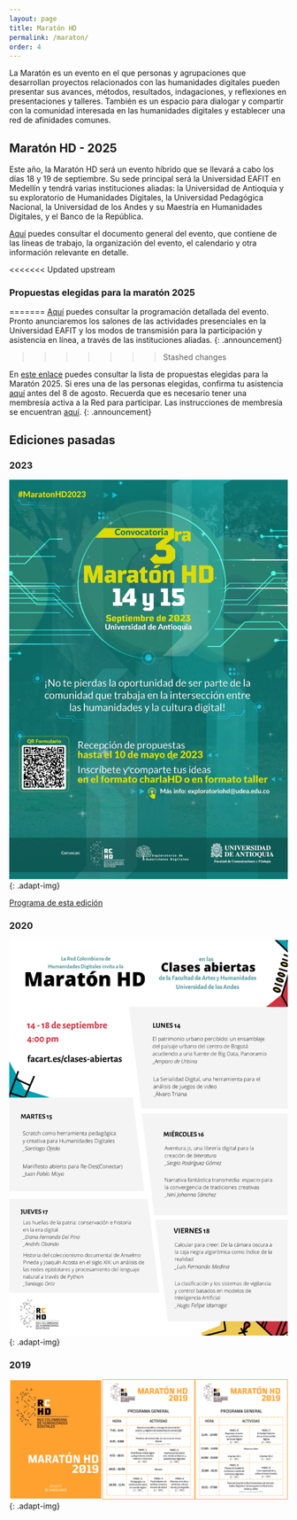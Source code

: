 ```yaml
---
layout: page
title: Maratón HD
permalink: /maraton/
order: 4
---
```


La Maratón es un evento en el que personas y agrupaciones que desarrollan proyectos relacionados con las humanidades digitales pueden presentar sus avances, métodos, resultados, indagaciones, y reflexiones en presentaciones y talleres. También es un espacio para dialogar y compartir con la comunidad interesada en las humanidades digitales y establecer una red de afinidades comunes.

## Maratón HD - 2025

Este año, la Maratón HD será un evento híbrido que se llevará a cabo los días 18 y 19 de septiembre. Su sede principal será la Universidad EAFIT en Medellín y tendrá varias instituciones aliadas: la Universidad de Antioquia y su exploratorio de Humanidades Digitales, la Universidad Pedagógica Nacional, la Universidad de los Andes y su Maestría en Humanidades Digitales, y el Banco de la República.

<a href="https://rchd.com.co/assets/maraton/CFP_MaratonHD_2025.pdf">Aquí</a> puedes consultar el documento general del evento, que contiene de las líneas de trabajo, la organización del evento, el calendario y otra información relevante en detalle.

<<<<<<< Updated upstream
### Propuestas elegidas para la maratón 2025
=======
<a href="https://rchd.com.co/assets/maraton/Programacion_MaratonHD_2025.pdf">Aquí</a> puedes consultar la programación detallada del evento. Pronto anunciaremos los salones de las actividades presenciales en la Universidad EAFIT y los modos de transmisión para la participación y asistencia en línea, a través de las instituciones aliadas.
{: .announcement}
>>>>>>> Stashed changes

En <a href="https://rchd.com.co/assets\maraton\AceptadosMaraton2025.pdf" target="_blank" >este enlace</a> puedes consultar la lista de propuestas elegidas para la Maratón 2025. Si eres una de las personas elegidas, confirma tu asistencia <a href="https://docs.google.com/forms/d/e/1FAIpQLSeezRUWeZCpq4Ob9QnhiSGAIq2UyG1POa3PHP0vsKhJMIeOig/viewform" target="_blank" >aquí</a> antes del 8 de agosto. Recuerda que es necesario tener una membresía activa a la Red para participar. Las instrucciones de membresía se encuentran [aquí](https://rchd.com.co/membresias/).
{: .announcement}

## Ediciones pasadas

### 2023

![maratón 2023](/assets/maraton/MaratonHD2023.jpeg){: .adapt-img}

<a href="https://rchd.com.co/assets/maraton/Cronograma_Maraton_HD_2023.pdf">Programa de esta edición</a>

### 2020

![maratón 2023](/assets/maraton/MaratonHD2020.png){: .adapt-img}

### 2019

![maratón 2023](/assets/maraton/MaratonHD2019.png){: .adapt-img}